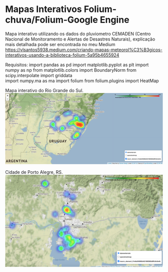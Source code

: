 # Mapas Interativos Folium-chuva/Folium-Google Engine

Mapa interativo utilizando os dados do pluviometro CEMADEN (Centro Nacional de Monitoramento e Alertas de Desastres Naturais), explicação mais detalhada pode ser encontrada no meu Medium https://vlsantos5938.medium.com/criando-mapas-meteorol%C3%B3gicos-interativos-usando-a-biblioteca-folium-5a95b4655924

Requisitos: 
import pandas as pd
import matplotlib.pyplot as plt
import numpy as np
from matplotlib.colors import BoundaryNorm
from scipy.interpolate import griddata  
import numpy.ma as ma
import folium
from folium.plugins import HeatMap



Mapa interativo do Rio Grande do Sul.
![image](https://github.com/vlsantos-bit/Folium-mapa-chuva/blob/master/mapa_int_RS.png)

Cidade de Porto Alegre, RS.
![image](https://github.com/vlsantos-bit/Folium-mapa-chuva/blob/master/Port_Alegr_RS.png)
